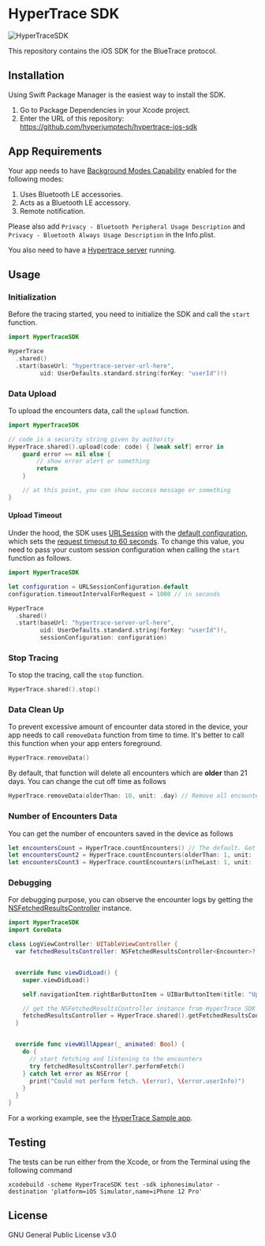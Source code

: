# HyperTrace SDK

![HyperTraceSDK](https://github.com/hyperjumptech/hypertrace-ios-sdk/actions/workflows/test.yml/badge.svg)

This repository contains the iOS SDK for the BlueTrace protocol.

## Installation

Using Swift Package Manager is the easiest way to install the SDK.

1. Go to Package Dependencies in your Xcode project.
2. Enter the URL of this repository: https://github.com/hyperjumptech/hypertrace-ios-sdk

## App Requirements

Your app needs to have [Background Modes Capability](https://developer.apple.com/documentation/xcode/configuring-background-execution-modes) enabled for the following modes:

1. Uses Bluetooth LE accessories.
2. Acts as a Bluetooth LE accessory.
3. Remote notification.

Please also add `Privacy - Bluetooth Peripheral Usage Description` and `Privacy - Bluetooth Always Usage Description` in the Info.plist.

You also need to have a [Hypertrace server](https://github.com/hyperjumptech/hypertrace) running.

## Usage

### Initialization

Before the tracing started, you need to initialize the SDK and call the `start` function.

```swift
import HyperTraceSDK

HyperTrace
  .shared()
  .start(baseUrl: "hypertrace-server-url-here",
         uid: UserDefaults.standard.string(forKey: "userId")!)
```

### Data Upload

To upload the encounters data, call the `upload` function.

```swift
import HyperTraceSDK

// code is a security string given by authority
HyperTrace.shared().upload(code: code) { [weak self] error in
    guard error == nil else {
        // show error alert or something
        return
    }

    // at this point, you can show success message or something
}
```

#### Upload Timeout

Under the hood, the SDK uses [URLSession](https://developer.apple.com/documentation/foundation/urlsession) with the [default configuration](https://developer.apple.com/documentation/foundation/urlsessionconfiguration), which sets the [request timeout to 60 seconds](https://developer.apple.com/documentation/foundation/urlsessionconfiguration/1408259-timeoutintervalforrequest). To change this value, you need to pass your custom session configuration when calling the `start` function as follows.

```swift
import HyperTraceSDK

let configuration = URLSessionConfiguration.default
configuration.timeoutIntervalForRequest = 1000 // in seconds

HyperTrace
  .shared()
  .start(baseUrl: "hypertrace-server-url-here",
         uid: UserDefaults.standard.string(forKey: "userId")!,
         sessionConfiguration: configuration)
```

### Stop Tracing

To stop the tracing, call the `stop` function.

```swift
HyperTrace.shared().stop()
```

### Data Clean Up

To prevent excessive amount of encounter data stored in the device, your app needs to call `removeData` function from time to time. It's better to call this function when your app enters foreground.

```swift
HyperTrace.removeData()
```

By default, that function will delete all encounters which are **older** than 21 days. You can change the cut off time as follows

```swift
HyperTrace.removeData(olderThan: 10, unit: .day) // Remove all encounters which are older than 10 days ago
```

### Number of Encounters Data

You can get the number of encounters saved in the device as follows

```swift
let encountersCount = HyperTrace.countEncounters() // The default. Get the number of all encounters which are older than 21 days ago
let encountersCount2 = HyperTrace.countEncounters(olderThan: 1, unit: .minute) // Get the number of all encounters which are older than 1 minute ago
let encountersCount3 = HyperTrace.countEncounters(inTheLast: 1, unit: .minute) // Get the number of all encounters in the last 1 minute
```

### Debugging

For debugging purpose, you can observe the encounter logs by getting the [NSFetchedResultsController](https://developer.apple.com/documentation/coredata/nsfetchedresultscontroller) instance.

```swift
import HyperTraceSDK
import CoreData

class LogViewController: UITableViewController {
  var fetchedResultsController: NSFetchedResultsController<Encounter>?


  override func viewDidLoad() {
    super.viewDidLoad()

    self.navigationItem.rightBarButtonItem = UIBarButtonItem(title: "Upload", style: .plain, target: self, action: #selector(addTapped))

    // get the NSFetchedResultsController instance from HyperTrace SDK
    fetchedResultsController = HyperTrace.shared().getFetchedResultsController(delegate: self)
  }


  override func viewWillAppear(_ animated: Bool) {
    do {
      // start fetching and listening to the encounters
      try fetchedResultsController?.performFetch()
    } catch let error as NSError {
      print("Could not perform fetch. \(error), \(error.userInfo)")
    }
  }
}
```

For a working example, see the [HyperTrace Sample app](https://github.com/hyperjumptech/hypertrace-ios-sdk-sample).

## Testing

The tests can be run either from the Xcode, or from the Terminal using the following command

```shell
xcodebuild -scheme HyperTraceSDK test -sdk iphonesimulator -destination 'platform=iOS Simulator,name=iPhone 12 Pro'

```

## License

GNU General Public License v3.0
